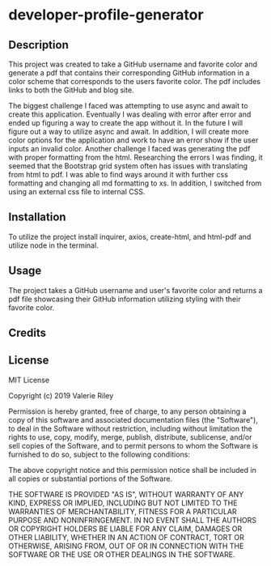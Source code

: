 # developer-profile-generator

## Description 

This project was created to take a GitHub username and favorite color and generate a pdf that contains their corresponding GitHub information
in a color scheme that corresponds to the users favorite color. The pdf includes links to both the GitHub and blog site.

The biggest challenge I faced was attempting to use async and await to create this application. Eventually I was dealing with error after error
and ended up figuring a way to create the app without it.  In the future I will figure out a way to utilize async and await. In addition, I
will create more color options for the application and work to have an error show if the user inputs an invalid color.
Another challenge I faced was generating the pdf with proper formatting from the html.  Researching the errors I was finding, it seemed that
the Bootstrap grid system often has issues with translating from html to pdf. I was able to find ways around it with further css formatting
and changing all md formatting to xs. In addition, I switched from using an external css file to internal CSS.

## Installation

To utilize the project install inquirer, axios, create-html, and html-pdf and utilize node in the terminal.

## Usage 

The project takes a GitHub username and user's favorite color and returns a pdf file showcasing their GitHub information utilizing styling with their favorite color.

## Credits


## License

MIT License

Copyright (c) 2019 Valerie Riley

Permission is hereby granted, free of charge, to any person obtaining a copy
of this software and associated documentation files (the "Software"), to deal
in the Software without restriction, including without limitation the rights
to use, copy, modify, merge, publish, distribute, sublicense, and/or sell
copies of the Software, and to permit persons to whom the Software is
furnished to do so, subject to the following conditions:

The above copyright notice and this permission notice shall be included in all
copies or substantial portions of the Software.

THE SOFTWARE IS PROVIDED "AS IS", WITHOUT WARRANTY OF ANY KIND, EXPRESS OR
IMPLIED, INCLUDING BUT NOT LIMITED TO THE WARRANTIES OF MERCHANTABILITY,
FITNESS FOR A PARTICULAR PURPOSE AND NONINFRINGEMENT. IN NO EVENT SHALL THE
AUTHORS OR COPYRIGHT HOLDERS BE LIABLE FOR ANY CLAIM, DAMAGES OR OTHER
LIABILITY, WHETHER IN AN ACTION OF CONTRACT, TORT OR OTHERWISE, ARISING FROM,
OUT OF OR IN CONNECTION WITH THE SOFTWARE OR THE USE OR OTHER DEALINGS IN THE
SOFTWARE.